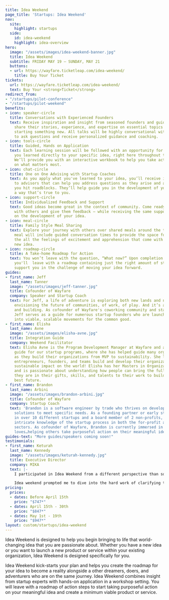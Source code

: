 ```yaml
---
title: Idea Weekend
page_title: 'Startups: Idea Weekend'
nav:
  site:
    highlight: startups
  side:
    id: idea-weekend
    highlight: idea-overview
hero:
  image: "/assets/images/idea-weekend-banner.jpg"
  title: Idea Weekend
  subtitle: FRIDAY MAY 19 – SUNDAY, MAY 21
  buttons:
  - url: https://wayfare.ticketleap.com/idea-weekend/
    title: Buy Your Ticket
tickets:
  url: https://wayfare.ticketleap.com/idea-weekend/
  text: Buy Your <strong>Ticket</strong>
redirect_from:
- "/startups/pilot-conference"
- "/startups/pilot-weekend"
benefits:
- icon: speaker-circle
  title: Conversations with Experienced Founders
  text: Receive inspiration and insight from seasoned founders and guides as they
    share their stories, experience, and expertise on essential topics related to
    starting something new. All talks will be highly conversational with the opportunity
    to ask questions and receive personalized guidance and coaching.
- icon: tools-circle
  title: Guided, Hands on Application
  text: Each learning session will be followed with an opportunity for you apply what
    you learned directly to your specific idea, right here throughout the weekend.
    We’ll provide you with an interactive workbook to help you take action and focus
    on what matters most.
- icon: chat-circle
  title: One on One Advising with Startup Coaches
  text: As you apply what you've learned to your idea, you’ll receive immediate access
    to advisors that can help you address questions as they arise and assist you when
    you hit roadblocks. They’ll help guide you in the development of your idea in
    a way that’s true to you.
- icon: support-circle
  title: Individualized Feedback and Support
  text: Good ideas become great in the context of community. Come ready to share insight
    with others and give them feedback – while receiving the same support from them
    on the development of your idea.
- icon: meal-circle
  title: Family Style Meal Sharing
  text: Explore your journey with others over shared meals around the table. Each
    meal will include guided conversation times to provide the space for you to process
    the all the feelings of excitement and apprehension that come with launching a
    new idea.
- icon: roadmap-circle
  title: A Take-home Roadmap for Action
  text: You won’t leave with the question, “What now?” Upon completion of the weekend,
    you'll  leave with a roadmap containing just the right amount of structure to
    support you in the challenge of moving your idea forward.
guides:
- first_name: Jeff
  last_name: Tanner
  image: "/assets/images/jeff-tanner.jpg"
  title: Cofounder of Wayfare
  company: Speaker and Startup Coach
  text: For Jeff, a life of adventure is exploring both new lands and new ideas. It’s
    envisioning the future of communities, of work, of play. And it’s about starting
    and building. As cofounder of Wayfare's coworking community and startup programs,
    Jeff serves as a guide for numerous startup founders who are launching their ideas
    into viable, scalable movements for the common good.
- first_name: Elisha
  last_name: Avne
  image: "/assets/images/elisha-avne.jpg"
  title: Integration Guide
  company: Weekend Facilitator
  text: Elisha Avne is the Program Development Manager at Wayfare and an Integration
    guide for our startup programs, where she has helped guide many organizations
    as they build their organizations from MVP to sustainability. She loves helping
    entrepreneurs, founders, and teams build and develop their organizations to reach
    sustainable impact on the world! Elisha has her Masters in Organizational Psychology
    and is passionate about understanding how people can bring the fullness of who
    they are in their gifts, skills, and talents to their work to build the world’s
    best future.
- first_name: Brandon
  last_name: Arbini
  image: "/assets/images/brandon-arbini.jpg"
  title: Cofounder of Wayfare
  company: Startup Coach
  text: 'Brandon is a software engineer by trade who thrives on developing systemized
    solutions to meet specific needs. As a founding partner or early stage employee
    in over 10 different startups and a board member of 2 non-profits,  Brandon has
    intricate knowledge of the startup process in both the for-profit and non-profit
    sectors. As cofounder of Wayfare, Brandon is currently immersed in a world he
    loves…helping others take purposeful action on their meaningful ideas.'
guides-text: "More guides/speakers coming soon!"
testimonials:
- first_name: Keturah
  last_name: Kennedy
  image: "/assets/images/keturah-kennedy.jpg"
  title: Executive Director
  company: MIKA
  text: |-
    I participated in Idea Weekend from a different perspective than some of the other participants. I wasn’t starting something brand new, but I had a new idea for our already existing organization. I had some specific questions regarding funding and sustainability… and as was the case with many people in the room, what I started thinking was the problem was only scratching the surface.

    Idea weekend prompted me to dive into the hard work of clarifying the root problem in order to know what the best solutions were, and the best part was that I wasn’t alone. It was so inspiring to be with 14 other people who were vulnerable enough to ask similar hard questions and ideate together with the guidance of coaches. What seemed like a hard and scary process was totally worth it in the end, brought me a lot of clarity, and made me excited to dive into what’s next!
pricing:
  prices:
  - dates: Before April 15th
    price: "$747*"
  - dates: April 15th - 30th
    price: "$847*"
  - dates: May 1st - 19th
    price: "$947*"
layout: custom/startups/idea-weekend
---
```


Idea Weekend is designed to help you begin bringing to life that world-changing idea that you are passionate about. Whether you have a new idea or you want to launch a new product or service within your existing organization, Idea Weekend is designed specifically for you.

Idea Weekend kick-starts your plan and helps you create the roadmap for your idea to become a reality alongside a other dreamers, doers, and adventurers who are on the same journey. Idea Weekend combines insight from startup experts with hands-on application in a workshop setting. You will leave with a roadmap of action steps to start taking purposeful action on your meaningful idea and create a minimum viable product or service.
